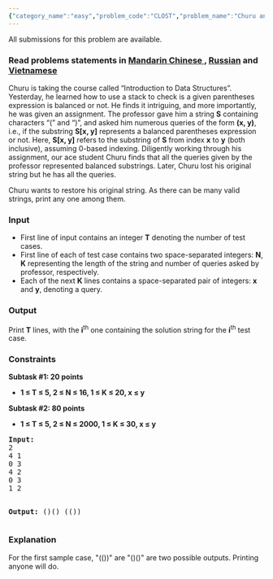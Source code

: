 ```yaml
---
{"category_name":"easy","problem_code":"CLOST","problem_name":"Churu and lost string","languages_supported":{"0":"ADA","1":"ASM","2":"BASH","3":"BF","4":"C","5":"C99 strict","6":"CAML","7":"CLOJ","8":"CLPS","9":"CPP 4.3.2","10":"CPP 4.9.2","11":"CPP14","12":"CS2","13":"D","14":"ERL","15":"FORT","16":"FS","17":"GO","18":"HASK","19":"ICK","20":"ICON","21":"JAVA","22":"JS","23":"LISP clisp","24":"LISP sbcl","25":"LUA","26":"NEM","27":"NICE","28":"NODEJS","29":"PAS fpc","30":"PAS gpc","31":"PERL","32":"PERL6","33":"PHP","34":"PIKE","35":"PRLG","36":"PYPY","37":"PYTH","38":"PYTH 3.4","39":"RUBY","40":"SCALA","41":"SCM chicken","42":"SCM guile","43":"SCM qobi","44":"ST","45":"TCL","46":"TEXT","47":"WSPC"},"max_timelimit":1,"source_sizelimit":50000,"problem_author":"amitpandeykgp","problem_tester":"minimario","date_added":"2-08-2015","tags":{"0":"amitpandeykgp","1":"dynamic","2":"greedy","3":"ltime27","4":"medium","5":"sorting"},"editorial_url":"http://discuss.codechef.com/problems/CLOST","time":{"view_start_date":1440923400,"submit_start_date":1440923400,"visible_start_date":1440923400,"end_date":1735669800},"layout":"problem"}
---
```

<span class="solution-visible-txt">All submissions for this problem are available.</span><h3> Read problems statements in <a target="_blank" href="http://www.codechef.com/download/translated/LTIME27/mandarin/CLOST.pdf">Mandarin Chinese </a> , <a target="_blank" href="http://www.codechef.com/download/translated/LTIME27/russian/CLOST.pdf">Russian</a> and <a target="_blank" href="http://www.codechef.com/download/translated/LTIME27/vietnamese/CLOST.pdf">Vietnamese</a></h3>


<p>
Churu is taking the course called “Introduction to Data Structures”. Yesterday, he learned how to use a stack to check is a given parentheses expression is balanced or not. He finds it intriguing, and more importantly, he was given an assignment. The professor gave him a string <b>S</b> containing characters “(” and “)”, and asked him numerous queries of the form <b>(x, y)</b>, i.e., if the substring <b>S[x, y]</b> represents a balanced parentheses expression or not. Here, <b>S[x, y]</b> refers to the substring of <b>S</b> from index <b>x</b> to <b>y</b> (both inclusive), assuming 0-based indexing. Diligently working through his assignment, our ace student Churu finds that all the queries given by the professor represented balanced substrings. Later, Churu lost his original string but he has all the queries. 
</p>
<p>
Churu wants to restore his original string. As there can be many valid strings, print any one among them.
</p>

<h3>Input</h3>
<ul>
<li>First line of input contains an integer <b>T</b> denoting the number of test cases.</li>
<li>First line of each of test case contains two space-separated integers: <b>N</b>, <b>K</b> representing the length of the string and number of queries asked by professor, respectively.</li>
<li>Each of the next <b>K</b> lines contains a space-separated pair of integers: <b>x</b> and <b>y</b>, denoting a query.</li>
</ul>

<h3>Output</h3>
Print <b>T</b> lines, with the <b>i</b><sup>th</sup> one containing the solution string for the <b>i</b><sup>th</sup> test case.

<h3>Constraints</h3>
<p>
<b>Subtask #1: 20 points</b>
<ul>
	<li><b>1 ≤ T  ≤ 5, 2 ≤ N ≤ 16, 1 ≤ K ≤ 20,  x ≤ y</b></li>
</ul>
</p>
<p>
<b>Subtask #2: 80 points</b>
<ul>
	<li><b>1 ≤ T  ≤ 5,  2 ≤ N ≤ 2000, 1 ≤ K ≤ 30,  x ≤ y</b></li>
</ul>
</p>
<pre><b>Input:</b>
2
4 1
0 3
4 2
0 3
1 2

<b>Output:</b>
()()
(())
</pre>
</p>

<h3>Explanation</h3>
<p>
For the first sample case, "(())" are "()()" are two possible outputs. Printing anyone will do. 
</p>